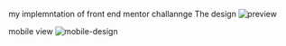 my implemntation of front end mentor challannge 
The design
![preview](https://github.com/user-attachments/assets/5d390d1f-35bd-42a8-b351-50133165d561)

mobile view 
![mobile-design](https://github.com/user-attachments/assets/d7c8bcca-bce2-42a1-8eeb-5615d64c8088)
